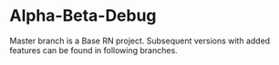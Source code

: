 # Alpha-Beta-Debug


Master branch is a Base RN project.
Subsequent versions with added features can be found in following branches.

